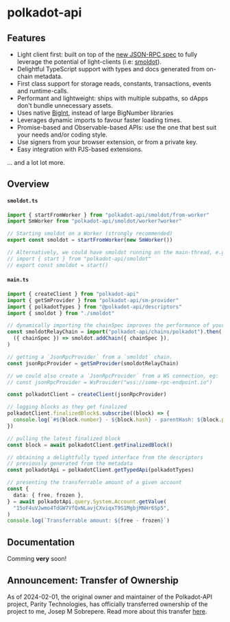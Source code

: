# polkadot-api

## Features

- Light client first: built on top of the [new JSON-RPC spec](https://paritytech.github.io/json-rpc-interface-spec/) to fully leverage the potential of light-clients (i.e: [smoldot](https://www.npmjs.com/package/smoldot)).
- Delightful TypeScript support with types and docs generated from on-chain metadata.
- First class support for storage reads, constants, transactions, events and runtime-calls.
- Performant and lightweight: ships with multiple subpaths, so dApps don't bundle unnecessary assets.
- Uses native [BigInt](https://developer.mozilla.org/en-US/docs/Web/JavaScript/Reference/Global_Objects/BigInt), instead of large BigNumber libraries
- Leverages dynamic imports to favour faster loading times.
- Promise-based and Observable-based APIs: use the one that best suit your needs and/or coding style.
- Use signers from your browser extension, or from a private key.
- Easy integration with PJS-based extensions.

... and a lot lot more.

## Overview

#### `smoldot.ts`

```ts
import { startFromWorker } from "polkadot-api/smoldot/from-worker"
import SmWorker from "polkadot-api/smoldot/worker?worker"

// Starting smoldot on a Worker (strongly recommended)
export const smoldot = startFromWorker(new SmWorker())

// Alternatively, we could have smoldot running on the main-thread, e.g:
// import { start } from "polkadot-api/smoldot"
// export const smoldot = start()
```

#### `main.ts`

```ts
import { createClient } from "polkadot-api"
import { getSmProvider } from "polkadot-api/sm-provider"
import { polkadotTypes } from "@polkadot-api/descriptors"
import { smoldot } from "./smoldot"

// dynamically importing the chainSpec improves the performance of your dApp
const smoldotRelayChain = import("polkadot-api/chains/polkadot").then(
  ({ chainSpec }) => smoldot.addChain({ chainSpec }),
)

// getting a `JsonRpcProvider` from a `smoldot` chain.
const jsonRpcProvider = getSmProvider(smoldotRelayChain)

// we could also create a `JsonRpcProvider` from a WS connection, eg:
// const jsonRpcProvider = WsProvider("wss://some-rpc-endpoint.io")

const polkadotClient = createClient(jsonRpcProvider)

// logging blocks as they get finalized
polkadotClient.finalizedBlock$.subscribe((block) => {
  console.log(`#${block.number} - ${block.hash} - parentHash: ${block.parent}`)
})

// pulling the latest finalized block
const block = await polkadotClient.getFinalizedBlock()

// obtaining a delightfully typed interface from the descriptors
// previously generated from the metadata
const polkadotApi = polkadotClient.getTypedApi(polkadotTypes)

// presenting the transferrable amount of a given account
const {
  data: { free, frozen },
} = await polkadotApi.query.System.Account.getValue(
  "15oF4uVJwmo4TdGW7VfQxNLavjCXviqxT9S1MgbjMNHr6Sp5",
)
console.log(`Transferrable amount: ${free - frozen}`)
```

## Documentation

Comming **very** soon!

## Announcement: Transfer of Ownership

As of 2024-02-01, the original owner and maintainer of the Polkadot-API project, Parity Technologies, has officially transferred ownership of the project to me, Josep M Sobrepere. Read more about this transfer [here](NEWS.md#announcement-transfer-of-ownership).
